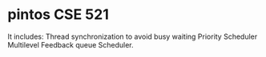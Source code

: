 pintos CSE 521
======
It includes:
Thread synchronization to avoid busy waiting
Priority Scheduler
Multilevel Feedback queue Scheduler.
